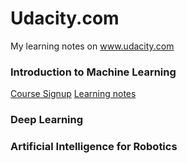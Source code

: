 # Udacity.com
My learning notes on www.udacity.com
### Introduction to Machine Learning
<a href="https://www.udacity.com/course/intro-to-machine-learning--ud120" target="_blank">Course Signup</a> <a href="">Learning notes</a>
### Deep Learning
### Artificial Intelligence for Robotics
